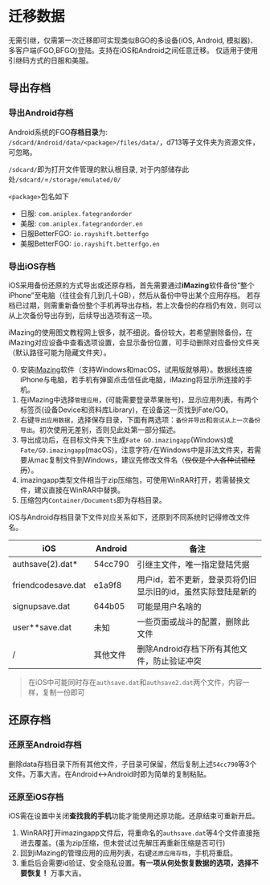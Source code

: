 # 迁移数据

无需引继，仅需第一次迁移即可实现类似BGO的多设备(iOS, Android, 模拟器)、多客户端(FGO,BFGO)登陆。支持在iOS和Android之间任意迁移。
仅适用于使用引继码方式的日服和美服。

## 导出存档

### 导出Android存档

Android系统的FGO**存档目录**为: `/sdcard/Android/data/<package>/files/data/`，d713等子文件夹为资源文件，可忽略。

`/sdcard/`即为打开文件管理的默认根目录, 对于内部储存此处`/sdcard/`=`/storage/emulated/0/`

`<package>`包名如下
- 日服: `com.aniplex.fategrandorder`
- 美服: `com.aniplex.fategrandorder.en`
- 日服BetterFGO: `io.rayshift.betterfgo`
- 美服BetterFGO: `io.rayshift.betterfgo.en`

### 导出iOS存档

iOS采用备份还原的方式导出或还原存档，首先需要通过**iMazing**软件备份“整个iPhone”至电脑（往往会有几到几十GB），然后从备份中导出某个应用存档。
若存档已过期，则需重新备份整个手机再导出存档，若上次备份的存档仍有效，则可以从上次备份导出存到，后续导出选项有这一项。

iMazing的使用图文教程网上很多，就不细说。备份较大，若希望删除备份，在iMazing对应设备中查看选项设置，会显示备份位置，可手动删除对应备份文件夹（默认路径可能为隐藏文件夹）。

0. 安装[iMazing](https://imazing.com/zh)软件（支持Windows和macOS，试用版就够用）。数据线连接iPhone与电脑，若手机有弹窗点击信任此电脑，iMazing将显示所连接的手机。
1. 在iMazing中选择`管理应用`，(可能需要登录苹果账号)，显示应用列表，有两个标签页(设备Device和资料库Library)，在设备这一页找到Fate/GO。
2. 右键`导出应用数据`，选择保存目录，下面有两选项：`备份并导出`和`尝试从上一次备份导出`。初次使用无差别，否则见此处第一部分描述。
3. 导出成功后，在目标文件夹下生成`Fate GO.imazingapp`(Windows)或`Fate/GO.imazingapp`(macOS)，注意字符`/`在Windows中是非法文件夹，若需要从mac复制文件到Windows，建议先修改文件名（~~仅仅是个人各种试错经历~~）。
4. imazingapp类型文件相当于zip压缩包，可使用WinRAR打开，若需替换文件，建议直接在WinRAR中替换。
5. 压缩包内`Container/Documents`即为存档目录。

iOS与Android存档目录下文件对应关系如下，还原到不同系统时记得修改文件名。

| iOS                | Android    | 备注          |
| ------------------ | ---------- | ------------ |
| authsave(2).dat*   | 54cc790    | 引继主文件，唯一指定登陆凭据               |
| friendcodesave.dat | e1a9f8     | 用户id，若不更新，登录页将仍旧显示旧的id，虽然实际登陆是新的 |
| signupsave.dat     | 644b05     | 可能是用户名啥的                         |
| user**save.dat     | 未知        | 一些页面或战斗的配置，删除此文件           |
| /                  | 其他文件    | 删除Android存档下所有其他文件，防止验证冲突 |

> 在iOS中可能同时存在`authsave.dat`和`authsave2.dat`两个文件，内容一样，复制一份即可

## 还原存档

### 还原至Android存档

删除data存档目录下所有其他文件，子目录可保留，然后复制上述`54cc790`等3个文件。万事大吉。在Android<->Android时即为简单的复制粘贴。

### 还原至iOS存档

iOS需在设置中关闭**查找我的手机**功能才能使用还原功能。还原结束可重新开启。

1. WinRAR打开imazingapp文件后，将重命名的`authsave.dat`等4个文件直接拖进去覆盖。(虽为zip压缩，但未尝试过先解压再重新压缩是否可行)
2. 回到iMazing的管理应用的应用列表，右键`还原应用存档`，手机将重启。
3. 重启后会需要id验证、安全隐私设置。**有一项从何处恢复数据的选项，选择不要恢复！** 万事大吉。
